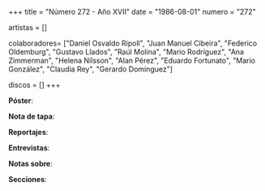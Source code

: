 +++
title = "Número 272 - Año XVII"
date = "1986-08-01"
numero = "272"

artistas = []

colaboradores= ["Daniel Osvaldo Ripoll", "Juan Manuel Cibeira", "Federico Oldemburg", "Gustavo Llados", "Raúl Molina", "Mario Rodríguez", "Ana Zimmerman", "Helena Nilsson", "Alan Pérez", "Eduardo Fortunato", "Mario González", "Claudia Rey", "Gerardo Domínguez"]

discos = []
+++

**Póster**: 

**Nota de tapa**: 

**Reportajes**: 

**Entrevistas**: 

**Notas sobre**:

**Secciones**:
